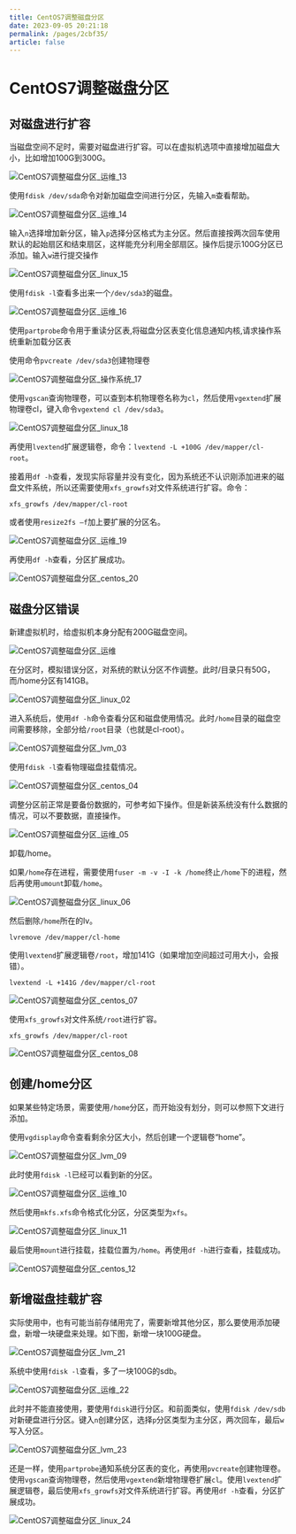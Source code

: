 ```yaml
---
title: CentOS7调整磁盘分区
date: 2023-09-05 20:21:18
permalink: /pages/2cbf35/
article: false
---
```

# CentOS7调整磁盘分区

## 对磁盘进行扩容

当磁盘空间不足时，需要对磁盘进行扩容。可以在虚拟机选项中直接增加磁盘大小，比如增加100G到300G。

![CentOS7调整磁盘分区_运维_13](/img/linux/resize,m_fixed,w_750.webp)

使用`fdisk /dev/sda`命令对新加磁盘空间进行分区，先输入`m`查看帮助。

![CentOS7调整磁盘分区_运维_14](/img/linux/resize,m_fixed,w_750-16654524595953.webp)

输入`n`选择增加新分区，输入`p`选择分区格式为主分区。然后直接按两次回车使用默认的起始扇区和结束扇区，这样能充分利用全部扇区。操作后提示100G分区已添加。输入`w`进行提交操作

![CentOS7调整磁盘分区_linux_15](/img/linux/resize,m_fixed,w_750-16654525261266.webp)

 



使用`fdisk -l`查看多出来一个`/dev/sda3`的磁盘。

![CentOS7调整磁盘分区_运维_16](/img/linux/resize,m_fixed,w_750-16654527275139.webp)

使用`partprobe`命令用于重读分区表,将磁盘分区表变化信息通知内核,请求操作系统重新加载分区表

使用命令`pvcreate /dev/sda3`创建物理卷

![CentOS7调整磁盘分区_操作系统_17](/img/linux/resize,m_fixed,w_750-166545279419312.webp)

使用`vgscan`查询物理卷，可以查到本机物理卷名称为`cl`，然后使用`vgextend`扩展物理卷cl，键入命令`vgextend cl /dev/sda3`。

![CentOS7调整磁盘分区_linux_18](/img/linux/resize,m_fixed,w_750-166545291866115.webp)



再使用`lvextend`扩展逻辑卷，命令：`lvextend -L +100G /dev/mapper/cl-root`。

接着用`df -h`查看，发现实际容量并没有变化，因为系统还不认识刚添加进来的磁盘文件系统，所以还需要使用`xfs_growfs`对文件系统进行扩容。命令：

```shell
xfs_growfs /dev/mapper/cl-root
```

或者使用`resize2fs –f`加上要扩展的分区名。

![CentOS7调整磁盘分区_运维_19](/img/linux/resize,m_fixed,w_750-166545306686818.webp)



再使用`df -h`查看，分区扩展成功。

![CentOS7调整磁盘分区_centos_20](/img/linux/resize,m_fixed,w_750-166545308805821.webp)



## 磁盘分区错误

新建虚拟机时，给虚拟机本身分配有200G磁盘空间。

![CentOS7调整磁盘分区_运维](/img/linux/resize,m_fixed,w_750-166546531824924.webp)

在分区时，模拟错误分区，对系统的默认分区不作调整。此时/目录只有50G，而/home分区有141GB。

![CentOS7调整磁盘分区_linux_02](/img/linux/resize,m_fixed,w_750-166546533247827.webp)

进入系统后，使用`df -h`命令查看分区和磁盘使用情况。此时`/home`目录的磁盘空间需要移除，全部分给`/root`目录（也就是cl-root）。

![CentOS7调整磁盘分区_lvm_03](/img/linux/resize,m_fixed,w_750-166546535334130.webp)

使用`fdisk -l`查看物理磁盘挂载情况。

![CentOS7调整磁盘分区_centos_04](/img/linux/resize,m_fixed,w_750-166546550724133.webp)

调整分区前正常是要备份数据的，可参考如下操作。但是新装系统没有什么数据的情况，可以不要数据，直接操作。

![CentOS7调整磁盘分区_运维_05](/img/linux/resize,m_fixed,w_750-166546552816736.webp)

卸载/home。

如果`/home`存在进程，需要使用`fuser -m -v -I -k /home`终止`/home`下的进程，然后再使用`umount`卸载`/home`。

![CentOS7调整磁盘分区_linux_06](/img/linux/resize,m_fixed,w_750-166546910532557.webp)

然后删除`/home`所在的lv。

```shell
lvremove /dev/mapper/cl-home
```

使用`lvextend`扩展逻辑卷`/root`，增加141G（如果增加空间超过可用大小，会报错）。

```shell
lvextend -L +141G /dev/mapper/cl-root
```

![CentOS7调整磁盘分区_centos_07](/img/linux/resize,m_fixed,w_750-166546556930439.webp)

使用`xfs_growfs`对文件系统`/root`进行扩容。

```shell
xfs_growfs /dev/mapper/cl-root
```

![CentOS7调整磁盘分区_centos_08](/img/linux/resize,m_fixed,w_750-166546559579442.webp)

## 创建/home分区
如果某些特定场景，需要使用`/home`分区，而开始没有划分，则可以参照下文进行添加。

使用`vgdisplay`命令查看剩余分区大小，然后创建一个逻辑卷“home”。

![CentOS7调整磁盘分区_lvm_09](/img/linux/resize,m_fixed,w_750-166546561362045.webp)

此时使用`fdisk -l`已经可以看到新的分区。

![CentOS7调整磁盘分区_运维_10](/img/linux/resize,m_fixed,w_750-166546563235348.webp)

然后使用`mkfs.xfs`命令格式化分区，分区类型为`xfs`。

![CentOS7调整磁盘分区_linux_11](/img/linux/resize,m_fixed,w_750-166546564976951.webp)

最后使用`mount`进行挂载，挂载位置为`/home`。再使用`df -h`进行查看，挂载成功。

![CentOS7调整磁盘分区_centos_12](/img/linux/resize,m_fixed,w_750-166546688910554.webp)

## 新增磁盘挂载扩容

实际使用中，也有可能当前存储用完了，需要新增其他分区，那么要使用添加硬盘，新增一块硬盘来处理。如下图，新增一块100G硬盘。

![CentOS7调整磁盘分区_lvm_21](/img/linux/resize,m_fixed,w_750-166546958990460.webp)

系统中使用`fdisk -l`查看，多了一块100G的sdb。

![CentOS7调整磁盘分区_运维_22](/img/linux/resize,m_fixed,w_750-166546960491863.webp)

此时并不能直接使用，要使用`fdisk`进行分区。和前面类似，使用`fdisk /dev/sdb`对新硬盘进行分区。键入`n`创建分区，选择`p`分区类型为主分区，两次回车，最后`w`写入分区。

![CentOS7调整磁盘分区_lvm_23](/img/linux/resize,m_fixed,w_750-166546961837066.webp)

还是一样，使用`partprobe`通知系统分区表的变化，再使用`pvcreate`创建物理卷。使用`vgscan`查询物理卷，然后使用`vgextend`新增物理卷扩展`cl`。使用`lvextend`扩展逻辑卷，最后使用`xfs_growfs`对文件系统进行扩容。再使用`df -h`查看，分区扩展成功。

![CentOS7调整磁盘分区_linux_24](/img/linux/resize,m_fixed,w_750-166546963552369.webp)

